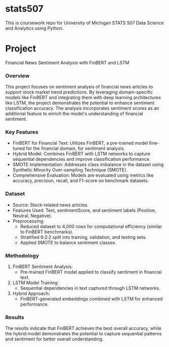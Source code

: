 # stats507
This is coursework repo for University of Michigan STATS 507 Data Science and Analytics using Python.

# Project
Financial News Sentiment Analysis with FinBERT and LSTM

### Overview

This project focuses on sentiment analysis of financial news articles to support stock market trend predictions. By leveraging domain-specific models like FinBERT and integrating them with deep learning architectures like LSTM, the project demonstrates the potential to enhance sentiment classification accuracy. The analysis incorporates sentiment scores as an additional feature to enrich the model's understanding of financial sentiment.

### Key Features
- FinBERT for Financial Text: Utilizes FinBERT, a pre-trained model fine-tuned for the financial domain, for sentiment analysis.
- Hybrid Model: Combines FinBERT with LSTM networks to capture sequential dependencies and improve classification performance.
- SMOTE Implementation: Addresses class imbalance in the dataset using Synthetic Minority Over-sampling Technique (SMOTE).
- Comprehensive Evaluation: Models are evaluated using metrics like accuracy, precision, recall, and F1-score on benchmark datasets.

### Dataset
- Source: Stock-related news articles.
- Features Used: Text, sentimentScore, and sentiment labels (Positive, Neutral, Negative).
- Preprocessing:
  - Reduced dataset to 4,000 rows for computational efficiency (similar to FinBERT benchmarks).
  - Stratified 6:2:2 split into training, validation, and testing sets.
  - Applied SMOTE to balance sentiment classes.

### Methodology

1. FinBERT Sentiment Analysis:
    - Pre-trained FinBERT model applied to classify sentiment in financial text.
2. LSTM Model Training:
    - Sequential dependencies in text captured through LSTM networks.
3. Hybrid Approach:
    - FinBERT-generated embeddings combined with LSTM for enhanced performance.

### Results
The results indicate that FinBERT achieves the best overall accuracy, while the hybrid model demonstrates the potential to capture sequential patterns and sentiment for better overall understanding.




